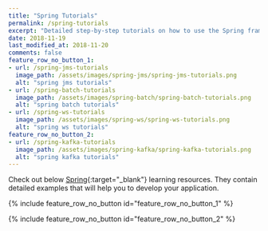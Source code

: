 ```yaml
---
title: "Spring Tutorials"
permalink: /spring-tutorials
excerpt: "Detailed step-by-step tutorials on how to use the Spring framework."
date: 2018-11-19
last_modified_at: 2018-11-20
comments: false
feature_row_no_button_1:
- url: /spring-jms-tutorials
  image_path: /assets/images/spring-jms/spring-jms-tutorials.png
  alt: "spring jms tutorials"
- url: /spring-batch-tutorials
  image_path: /assets/images/spring-batch/spring-batch-tutorials.png
  alt: "spring batch tutorials"
- url: /spring-ws-tutorials
  image_path: /assets/images/spring-ws/spring-ws-tutorials.png
  alt: "spring ws tutorials"
feature_row_no_button_2:
- url: /spring-kafka-tutorials
  image_path: /assets/images/spring-kafka/spring-kafka-tutorials.png
  alt: "spring kafka tutorials"
---
```


Check out below [Spring](https://spring.io/projects){:target="_blank"} learning resources. They contain detailed examples that will help you to develop your application.

{% include feature_row_no_button id="feature_row_no_button_1" %}

{% include feature_row_no_button id="feature_row_no_button_2" %}
